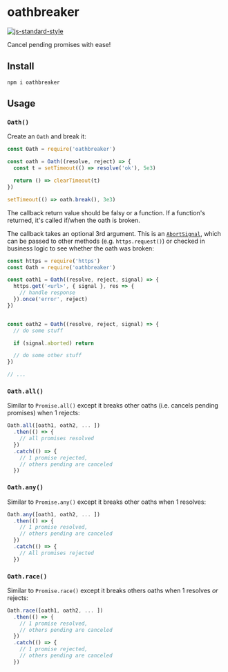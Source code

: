 # oathbreaker

[![js-standard-style](https://img.shields.io/badge/code%20style-standard-brightgreen.svg?style=flat)](https://standardjs.com/)

Cancel pending promises with ease!

## Install

`npm i oathbreaker`

## Usage

### `Oath()`

Create an `Oath` and break it:

```js
const Oath = require('oathbreaker')

const oath = Oath((resolve, reject) => {
  const t = setTimeout(() => resolve('ok'), 5e3)

  return () => clearTimeout(t)
})

setTimeout(() => oath.break(), 3e3)
```

The callback return value should be falsy or a function. If a function's returned, it's called if/when the oath is broken.

The callback takes an optional 3rd argument. This is an [`AbortSignal`](https://nodejs.org/docs/latest-v16.x/api/globals.html#class-abortsignal), which can be passed to other methods (e.g. `https.request()`) or checked in business logic to see whether the oath was broken:

```js
const https = require('https')
const Oath = require('oathbreaker')

const oath1 = Oath((resolve, reject, signal) => {
  https.get('<url>', { signal }, res => {
    // handle response
  }).once('error', reject)
})


const oath2 = Oath((resolve, reject, signal) => {
  // do some stuff

  if (signal.aborted) return

  // do some other stuff
})

// ...
```

### `Oath.all()`

Similar to `Promise.all()` except it breaks other oaths (i.e. cancels pending promises) when 1 rejects:

```js
Oath.all([oath1, oath2, ... ])
  .then(() => {
    // all promises resolved
  })
  .catch(() => {
    // 1 promise rejected,
    // others pending are canceled
  })
```

### `Oath.any()`

Similar to `Promise.any()` except it breaks other oaths when 1 resolves:

```js
Oath.any([oath1, oath2, ... ])
  .then(() => {
    // 1 promise resolved,
    // others pending are canceled
  })
  .catch(() => {
    // All promises rejected
  })
```

### `Oath.race()`

Similar to `Promise.race()` except it breaks others oaths when 1 resolves *or* rejects:

```js
Oath.race([oath1, oath2, ... ])
  .then(() => {
    // 1 promise resolved,
    // others pending are canceled
  })
  .catch(() => {
    // 1 promise rejected,
    // others pending are canceled
  })
```
